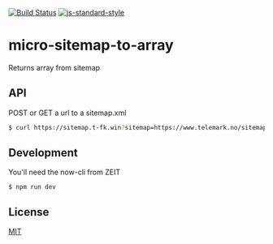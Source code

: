 [![Build Status](https://travis-ci.org/telemark/micro-sitemap-to-array.svg?branch=master)](https://travis-ci.org/telemark/micro-sitemap-to-array)
[![js-standard-style](https://img.shields.io/badge/code%20style-standard-brightgreen.svg?style=flat)](https://github.com/feross/standard)

# micro-sitemap-to-array

Returns array from sitemap

## API

POST or GET a url to a sitemap.xml

```bash
$ curl https://sitemap.t-fk.win?sitemap=https://www.telemark.no/sitemap.xml
```

## Development

You'll need the now-cli from ZEIT

```
$ npm run dev
```

## License

[MIT](LICENSE)
